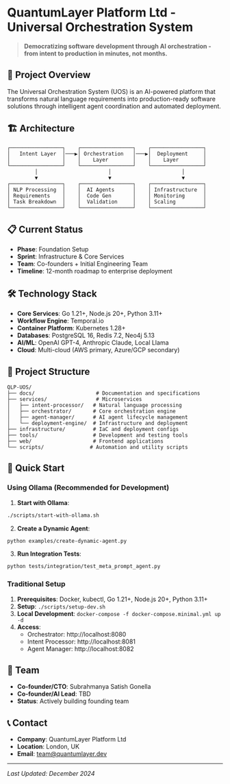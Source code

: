 # QuantumLayer Platform Ltd - Universal Orchestration System

> **Democratizing software development through AI orchestration - from intent to production in minutes, not months.**

## 🚀 Project Overview

The Universal Orchestration System (UOS) is an AI-powered platform that transforms natural language requirements into production-ready software solutions through intelligent agent coordination and automated deployment.

## 🏗️ Architecture

```
┌─────────────────┐    ┌─────────────────┐    ┌─────────────────┐
│   Intent Layer  │───▶│ Orchestration   │───▶│  Deployment     │
│                 │    │    Layer        │    │    Layer        │
└─────────────────┘    └─────────────────┘    └─────────────────┘
         │                       │                       │
         ▼                       ▼                       ▼
┌─────────────────┐    ┌─────────────────┐    ┌─────────────────┐
│ NLP Processing  │    │  AI Agents      │    │ Infrastructure  │
│ Requirements    │    │  Code Gen       │    │ Monitoring      │
│ Task Breakdown  │    │  Validation     │    │ Scaling         │
└─────────────────┘    └─────────────────┘    └─────────────────┘
```

## 📋 Current Status

- **Phase**: Foundation Setup
- **Sprint**: Infrastructure & Core Services
- **Team**: Co-founders + Initial Engineering Team
- **Timeline**: 12-month roadmap to enterprise deployment

## 🛠️ Technology Stack

- **Core Services**: Go 1.21+, Node.js 20+, Python 3.11+
- **Workflow Engine**: Temporal.io
- **Container Platform**: Kubernetes 1.28+
- **Databases**: PostgreSQL 16, Redis 7.2, Neo4j 5.13
- **AI/ML**: OpenAI GPT-4, Anthropic Claude, Local Llama
- **Cloud**: Multi-cloud (AWS primary, Azure/GCP secondary)

## 📁 Project Structure

```
QLP-UOS/
├── docs/                    # Documentation and specifications
├── services/                # Microservices
│   ├── intent-processor/   # Natural language processing
│   ├── orchestrator/       # Core orchestration engine
│   ├── agent-manager/      # AI agent lifecycle management
│   └── deployment-engine/  # Infrastructure and deployment
├── infrastructure/         # IaC and deployment configs
├── tools/                  # Development and testing tools
├── web/                    # Frontend applications
└── scripts/               # Automation and utility scripts
```

## 🚀 Quick Start

### Using Ollama (Recommended for Development)

1. **Start with Ollama**:
```bash
./scripts/start-with-ollama.sh
```

2. **Create a Dynamic Agent**:
```bash
python examples/create-dynamic-agent.py
```

3. **Run Integration Tests**:
```bash
python tests/integration/test_meta_prompt_agent.py
```

### Traditional Setup

1. **Prerequisites**: Docker, kubectl, Go 1.21+, Node.js 20+, Python 3.11+
2. **Setup**: `./scripts/setup-dev.sh`
3. **Local Development**: `docker-compose -f docker-compose.minimal.yml up -d`
4. **Access**: 
   - Orchestrator: http://localhost:8080
   - Intent Processor: http://localhost:8081
   - Agent Manager: http://localhost:8082

## 👥 Team

- **Co-founder/CTO**: Subrahmanya Satish Gonella
- **Co-founder/AI Lead**: TBD
- **Status**: Actively building founding team

## 📞 Contact

- **Company**: QuantumLayer Platform Ltd
- **Location**: London, UK
- **Email**: team@quantumlayer.dev

---

*Last Updated: December 2024*
